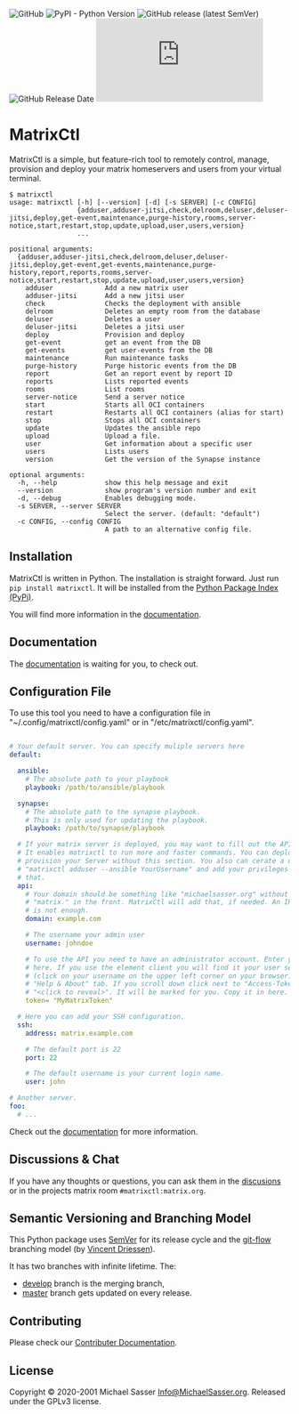 ![GitHub](https://img.shields.io/github/license/MichaelSasser/matrixctl?style=flat-square)
![PyPI - Python Version](https://img.shields.io/pypi/pyversions/matrixctl?style=flat-square)
![GitHub release (latest SemVer)](https://img.shields.io/github/v/release/michaelsasser/matrixctl?style=flat-square)
![GitHub Release Date](https://img.shields.io/github/release-date/michaelsasser/matrixctl?style=flat-square)
![Matrix](https://img.shields.io/matrix/matrixctl:matrix.org?server_fqdn=matrix.org&style=flat-square)

# MatrixCtl

MatrixCtl is a simple, but feature-rich tool to remotely control, manage,
provision and deploy your matrix homeservers and users from your virtual
terminal.

```console
$ matrixctl
usage: matrixctl [-h] [--version] [-d] [-s SERVER] [-c CONFIG]
                 {adduser,adduser-jitsi,check,delroom,deluser,deluser-jitsi,deploy,get-event,maintenance,purge-history,rooms,server-notice,start,restart,stop,update,upload,user,users,version}
                 ...

positional arguments:
  {adduser,adduser-jitsi,check,delroom,deluser,deluser-jitsi,deploy,get-event,get-events,maintenance,purge-history,report,reports,rooms,server-notice,start,restart,stop,update,upload,user,users,version}
    adduser             Add a new matrix user
    adduser-jitsi       Add a new jitsi user
    check               Checks the deployment with ansible
    delroom             Deletes an empty room from the database
    deluser             Deletes a user
    deluser-jitsi       Deletes a jitsi user
    deploy              Provision and deploy
    get-event           get an event from the DB
    get-events          get user-events from the DB
    maintenance         Run maintenance tasks
    purge-history       Purge historic events from the DB
    report              Get an report event by report ID
    reports             Lists reported events
    rooms               List rooms
    server-notice       Send a server notice
    start               Starts all OCI containers
    restart             Restarts all OCI containers (alias for start)
    stop                Stops all OCI containers
    update              Updates the ansible repo
    upload              Upload a file.
    user                Get information about a specific user
    users               Lists users
    version             Get the version of the Synapse instance

optional arguments:
  -h, --help            show this help message and exit
  --version             show program's version number and exit
  -d, --debug           Enables debugging mode.
  -s SERVER, --server SERVER
                        Select the server. (default: "default")
  -c CONFIG, --config CONFIG
                        A path to an alternative config file.
```

## Installation

MatrixCtl is written in Python. The installation is straight forward. Just run
`pip install matrixctl`. It will be installed from the
[Python Package Index (PyPi)](https://pypi.org/project/matrixctl/).

You will find more information in the
[documentation](https://matrixctl.readthedocs.io/en/latest/installation.html).

## Documentation

The
[documentation](https://matrixctl.readthedocs.io/en/latest/index.html) is
waiting for you, to check out.

## Configuration File

To use this tool you need to have a configuration file in
"~/.config/matrixctl/config.yaml" or in "/etc/matrixctl/config.yaml".

```yaml

# Your default server. You can specify muliple servers here
default:

  ansible:
    # The absolute path to your playbook
    playbook: /path/to/ansible/playbook

  synapse:
    # The absolute path to the synapse playbook.
    # This is only used for updating the playbook.
    playbook: /path/to/synapse/playbook

  # If your matrix server is deployed, you may want to fill out the API section.
  # It enables matrixctl to run more and faster commands. You can deploy and
  # provision your Server without this section. You also can cerate a user with
  # "matrixctl adduser --ansible YourUsername" and add your privileges after
  # that.
  api:
    # Your domain should be something like "michaelsasser.org" without the
    # "matrix." in the front. MatrixCtl will add that, if needed. An IP-Address
    # is not enough.
    domain: example.com

    # The username your admin user
    username: johndoe

    # To use the API you need to have an administrator account. Enter your Token
    # here. If you use the element client you will find it your user settings
    # (click on your username on the upper left corner on your browser) in the
    # "Help & About" tab. If you scroll down click next to "Access-Token:" on
    # "<click to reveal>". It will be marked for you. Copy it in here.
    token= "MyMatrixToken"

  # Here you can add your SSH configuration.
  ssh:
    address: matrix.example.com

    # The default port is 22
    port: 22

    # The default username is your current login name.
    user: john

# Another server.
foo:
  # ...
```

Check out the
[documentation](https://matrixctl.readthedocs.io/en/latest/getting_started/config_file.html)
for more information.

## Discussions & Chat

If you have any thoughts or questions, you can ask them in the
[discusions](https://github.com/MichaelSasser/matrixctl/discussions) or in
the projects matrix room `#matrixctl:matrix.org`.

## Semantic Versioning and Branching Model

This Python package uses [SemVer](https://semver.org/) for its release
cycle and the
[git-flow](https://danielkummer.github.io/git-flow-cheatsheet/index.html)
branching model (by [Vincent Driessen](https://nvie.com/about/)).

It has two branches with infinite lifetime. The:
- [develop](https://github.com/MichaelSasser/matrixctl/tree/develop)
  branch is the merging branch,
- [master](https://github.com/MichaelSasser/matrixctl/tree/master)
  branch gets updated on every release.



## Contributing

Please check our [Contributer Documentation](https://matrixctl.readthedocs.io/en/latest/contributer_documentation/index.html#contributer-documentation).

## License
Copyright &copy; 2020-2001 Michael Sasser <Info@MichaelSasser.org>.
Released under the GPLv3 license.
